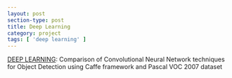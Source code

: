 ```yaml
---
layout: post
section-type: post
title: Deep Learning
category: project
tags: [ 'deep learning' ]
---
```


<a href = "https://drive.google.com/open?id=0Bz4qstqlL0qjUkEtU05RamtUZGs">DEEP LEARNING</a>: Comparison of Convolutional Neural Network techniques for Object Detection using Caffe framework and Pascal VOC 2007 dataset
